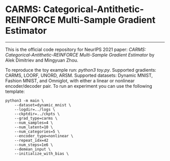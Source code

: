 # CARMS: Categorical-Antithetic-REINFORCE Multi-Sample Gradient Estimator
-----
This is the official code repository for NeurIPS 2021 paper: *CARMS: Categorical-Antithetic-REINFORCE Multi-Sample Gradient Estimator*
by Alek Dimitriev and Mingyuan Zhou.

To reproduce the toy example run: *python3 toy.py*.
Supported gradients: CARMS, LOORF, UNORD, ARSM.
Supported datasets: Dynamic MNIST, Fashion MNIST, and Omniglot, with either a linear or nonlinear encoder/decoder pair. 
To run an experiment you can use the following template:
```
python3 -m main \
    --dataset=dynamic_mnist \
    --logdir=../logs \
    --ckptdir=../ckpts \
    --grad_type=carms \
    --num_samples=4 \
    --num_latent=10 \
    --num_categories=5 \
    --encoder_type=nonlinear \
    --repeat_idx=42
    --num_steps=1e6 \
    --demean_input \
    --initialize_with_bias \
```
